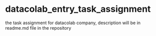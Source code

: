 # datacolab_entry_task_assignment
the task assignment for datacolab company, description will be in readme.md file in the repository
